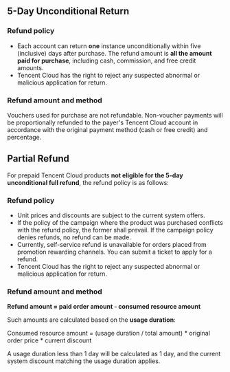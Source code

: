 ## 5-Day Unconditional Return

### Refund policy

- Each account can return **one** instance unconditionally within five (inclusive) days after purchase. The refund amount is **all the amount paid for purchase**, including cash, commission, and free credit amounts.
- Tencent Cloud has the right to reject any suspected abnormal or malicious application for return.

### Refund amount and method

Vouchers used for purchase are not refundable. Non-voucher payments will be proportionally refunded to the payer's Tencent Cloud account in accordance with the original payment method (cash or free credit) and percentage.


## Partial Refund

For prepaid Tencent Cloud products **not eligible for the 5-day unconditional full refund**, the refund policy is as follows:

### Refund policy

- Unit prices and discounts are subject to the current system offers.
- If the policy of the campaign where the product was purchased conflicts with the refund policy, the former shall prevail. If the campaign policy denies refunds, no refund can be made.
- Currently, self-service refund is unavailable for orders placed from promotion rewarding channels. You can submit a ticket to apply for a refund.
- Tencent Cloud has the right to reject any suspected abnormal or malicious application for return.

### Refund amount and method

**Refund amount = paid order amount - consumed resource amount**

Such amounts are calculated based on the **usage duration**:

Consumed resource amount = (usage duration / total amount) * original order price * current discount

A usage duration less than 1 day will be calculated as 1 day, and the current system discount matching the usage duration applies.
